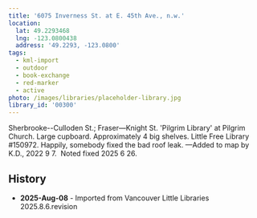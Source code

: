 ```yaml
---
title: '6075 Inverness St. at E. 45th Ave., n.w.'
location:
  lat: 49.2293468
  lng: -123.0800438
  address: '49.2293, -123.0800'
tags:
  - kml-import
  - outdoor
  - book-exchange
  - red-marker
  - active
photo: /images/libraries/placeholder-library.jpg
library_id: '00300'
---
```

Sherbrooke--Culloden St.; Fraser—Knight St.
'Pilgrim Library' at Pilgrim Church.
Large cupboard. Approximately 4 big shelves.
Little Free Library #150972.
Happily, somebody fixed the bad roof leak.
—Added to map by K.D., 2022 9 7.  
Noted fixed 2025 6 26.

## History
- **2025-Aug-08** - Imported from Vancouver Little Libraries 2025.8.6.revision
